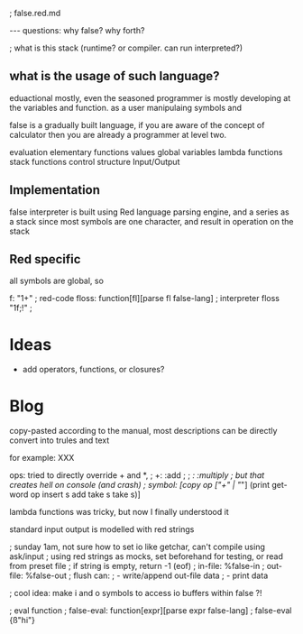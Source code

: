 ; false.red.md

--- questions:
why false? 
why forth? 

; what is this stack (runtime? or compiler. can run interpreted?)


## what is the usage of such language?
eduactional mostly, 
even the seasoned programmer is mostly developing at the variables and function. as a user
manipulaing symbols and 

false is a gradually built language, 
if you are aware of the concept of calculator then you are 
already a programmer at level two.

evaluation
elementary functions
values
global variables
lambda functions
stack functions
control structure
Input/Output

## Implementation
false interpreter is built using Red language parsing engine, and a series as a stack
since most symbols are one character, and result in operation on the stack

## Red specific
all symbols are global, so 

f: "1+" ; red-code
floss: function[fl][parse fl false-lang] ; interpreter
floss "1f;!" ; 


# Ideas
* add operators, functions, or closures?

# Blog

copy-pasted according to the manual,
most descriptions can be directly convert into trules and text

for example: XXX

ops: tried to directly override + and *, 
; +: :add ; 
; *: :multiply
; but that creates hell on console (and crash)
; symbol: [copy op ["+" | "*"] (print get-word op insert s add take s take s)]


lambda functions was tricky, but now I finally understood it

standard input output is modelled with red strings


; sunday 1am, not sure how to set io like getchar, can't compile using ask/input
; using red strings as mocks, set beforehand for testing, or read from preset file
; if string is empty, return -1 (eof)
; in-file: %false-in
; out-file: %false-out
; flush can: 
;  - write/append out-file data
;  - print data

; cool idea: make i and o symbols to access io buffers within false ?!

; eval function
; false-eval: function[expr][parse expr false-lang]
; false-eval {ß"hi"}
